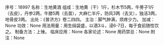 序号：18997
名称：生地黄酒
组成：生地黄（干）1斤，杉木节5两，牛蒡子1斤（去皮），丹参2两，牛膝5两（去苗），大麻仁半斤，防风3两（去叉），独活3两，地骨皮3两。
出处：《普济方》卷二四四。
主治：脚气肿满，烦疼少力。
加减：None
功效：None
用法用量：用生绢袋盛，以酒3斗，浸6-7日，每于食前随性饮之。
制备方法：上锉。
临床应用：None
各家论述：None
用药禁忌：None
附注：None
